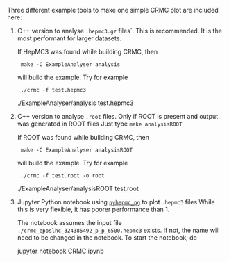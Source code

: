 Three different example tools to make one simple CRMC plot are included here:

1. C++ version to analyse `.hepmc3.gz` files`.  This is
   recommended. It is the most performant for larger datasets.

   If HepMC3 was found while building CRMC, then

        make -C ExampleAnalyser analysis

   will build the example.   Try for example

        ./crmc -f test.hepmc3
	./ExampleAnalyser/analysis test.hepmc3 

2. C++ version to analyse `.root` files.  Only if ROOT is present and
   output was generated in ROOT files Just type `make analysisROOT`

   If ROOT was found while building CRMC, then

        make -C ExampleAnalyser analysisROOT

   will build the example.  Try for example

        ./crmc -f test.root -o root
	./ExampleAnalyser/analysisROOT test.root 

3. Jupyter Python notebook using
   [`pyhepmc_ng`](https://github.com/scikit-hep/pyhepmc) to plot
   `.hepmc3` files While this is very flexible, it has poorer
   performance than 1.

   The notebook assumes the input file
   `./crmc_eposlhc_324385492_p_p_6500.hepmc3` exists.  If not, the
   name will need to be changed in the notebook.  To start the
   notebook, do
   
	jupyter notebook CRMC.ipynb

   
